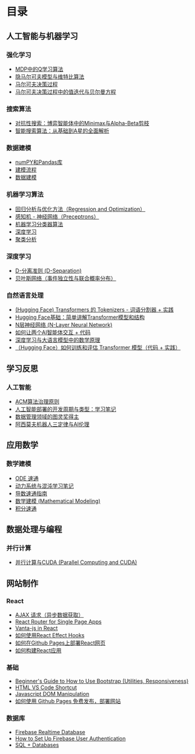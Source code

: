# 目录

## 人工智能与机器学习

### 强化学习
- [MDP中的Q学习算法](https://efeng2.github.io/page/cn/blog/人工智能与机器学习/强化学习/MDP中的Q学习算法)
- [隐马尔可夫模型与维特比算法](https://efeng2.github.io/page/cn/blog/人工智能与机器学习/强化学习/隐马尔可夫模型与维特比算法)
- [马尔可夫决策过程](https://efeng2.github.io/page/cn/blog/人工智能与机器学习/强化学习/马尔可夫决策过程)
- [马尔可夫决策过程中的值迭代与贝尔曼方程](https://efeng2.github.io/page/cn/blog/人工智能与机器学习/强化学习/马尔可夫决策过程中的值迭代与贝尔曼方程)

### 搜索算法
- [对抗性搜索：博弈智能体中的Minimax与Alpha-Beta剪枝](https://efeng2.github.io/page/cn/blog/人工智能与机器学习/搜索算法/对抗性搜索：博弈智能体中的Minimax与Alpha-Beta剪枝)
- [智能搜索算法：从基础到A星的全面解析](https://efeng2.github.io/page/cn/blog/人工智能与机器学习/搜索算法/智能搜索算法：从基础到A星的全面解析)

### 数据建模
- [numPY和Pandas库](https://efeng2.github.io/page/cn/blog/人工智能与机器学习/数据建模/numPY和Pandas库)
- [建模流程](https://efeng2.github.io/page/cn/blog/人工智能与机器学习/数据建模/建模流程)
- [数据建模](https://efeng2.github.io/page/cn/blog/人工智能与机器学习/数据建模/数据建模)

### 机器学习算法
- [回归分析与优化方法（Regression and Optimization）](https://efeng2.github.io/page/cn/blog/人工智能与机器学习/机器学习算法/回归分析与优化方法（Regression%20and%20Optimization）)
- [感知机 - 神经网络（Preceptrons）](https://efeng2.github.io/page/cn/blog/人工智能与机器学习/机器学习算法/感知机%20-%20神经网络（Preceptrons）)
- [机器学习分类器算法](https://efeng2.github.io/page/cn/blog/人工智能与机器学习/机器学习算法/机器学习分类器算法)
- [深度学习](https://efeng2.github.io/page/cn/blog/人工智能与机器学习/机器学习算法/深度学习)
- [聚类分析](https://efeng2.github.io/page/cn/blog/人工智能与机器学习/机器学习算法/聚类分析)

### 深度学习
- [D-分离准则 (D-Separation)](https://efeng2.github.io/page/cn/blog/人工智能与机器学习/深度学习/D-分离准则%20(D-Separation))
- [贝叶斯网络（事件独立性与联合概率分布）](https://efeng2.github.io/page/cn/blog/人工智能与机器学习/深度学习/贝叶斯网络（事件独立性与联合概率分布）)

### 自然语言处理
- [(Hugging Face) Transformers 的 Tokenizers - 词语分割器 + 实践](https://efeng2.github.io/page/cn/blog/人工智能与机器学习/自然语言处理/(Hugging%20Face)%20Transformers%20的%20Tokenizers%20-%20词语分割器%20+%20实践)
- [Hugging Face基础：简单讲解Transformer模型和结构](https://efeng2.github.io/page/cn/blog/人工智能与机器学习/自然语言处理/Hugging%20Face基础：简单讲解Transformer模型和结构)
- [N层神经网络 (N-Layer Neural Network) ](https://efeng2.github.io/page/cn/blog/人工智能与机器学习/自然语言处理/N层神经网络%20(N-Layer%20Neural%20Network)%20)
- [如何让两个AI智能体交互 + 代码](https://efeng2.github.io/page/cn/blog/人工智能与机器学习/自然语言处理/如何让两个AI智能体交互%20+%20代码)
- [深度学习与大语言模型中的数学原理 ](https://efeng2.github.io/page/cn/blog/人工智能与机器学习/自然语言处理/深度学习与大语言模型中的数学原理%20)
- [（Hugging Face）如何训练和评估 Transformer 模型（代码 + 实践）](https://efeng2.github.io/page/cn/blog/人工智能与机器学习/自然语言处理/（Hugging%20Face）如何训练和评估%20Transformer%20模型（代码%20+%20实践）)

## 学习反思

### 人工智能
- [ACM算法治理原则](https://efeng2.github.io/page/cn/blog/学习反思/人工智能/ACM算法治理原则)
- [人工智能部署的开发周期与类型：学习笔记](https://efeng2.github.io/page/cn/blog/学习反思/人工智能/人工智能部署的开发周期与类型：学习笔记)
- [数据管理领域的图灵奖得主](https://efeng2.github.io/page/cn/blog/学习反思/人工智能/数据管理领域的图灵奖得主)
- [阿西莫夫机器人三定律与AI伦理](https://efeng2.github.io/page/cn/blog/学习反思/人工智能/阿西莫夫机器人三定律与AI伦理)

## 应用数学

### 数学建模
- [ODE 速通](https://efeng2.github.io/page/cn/blog/应用数学/数学建模/ODE%20速通)
- [动力系统与混沌学习笔记](https://efeng2.github.io/page/cn/blog/应用数学/数学建模/动力系统与混沌学习笔记)
- [导数速通指南](https://efeng2.github.io/page/cn/blog/应用数学/数学建模/导数速通指南)
- [数学建模 (Mathematical Modeling)](https://efeng2.github.io/page/cn/blog/应用数学/数学建模/数学建模%20(Mathematical%20Modeling))
- [积分速通](https://efeng2.github.io/page/cn/blog/应用数学/数学建模/积分速通)

## 数据处理与编程

### 并行计算
- [并行计算与CUDA (Parallel Computing and CUDA)](https://efeng2.github.io/page/cn/blog/数据处理与编程/并行计算/并行计算与CUDA%20(Parallel%20Computing%20and%20CUDA))

## 网站制作

### React
- [AJAX 请求（异步数据获取）](https://efeng2.github.io/page/cn/blog/网站制作/React/AJAX%20请求（异步数据获取）)
- [React Router for Single Page Apps](https://efeng2.github.io/page/cn/blog/网站制作/React/React%20Router%20for%20Single%20Page%20Apps)
- [Vanta-js in React](https://efeng2.github.io/page/cn/blog/网站制作/React/Vanta-js%20in%20React)
- [如何使用React Effect Hooks](https://efeng2.github.io/page/cn/blog/网站制作/React/如何使用React%20Effect%20Hooks)
- [如何在Github Pages上部署React网页](https://efeng2.github.io/page/cn/blog/网站制作/React/如何在Github%20Pages上部署React网页)
- [如何构建React应用](https://efeng2.github.io/page/cn/blog/网站制作/React/如何构建React应用)

### 基础
- [Beginner's Guide to How to Use Bootstrap (Utilities, Responsiveness)](https://efeng2.github.io/page/cn/blog/网站制作/基础/Beginner's%20Guide%20to%20How%20to%20Use%20Bootstrap%20(Utilities,%20Responsiveness))
- [HTML VS Code Shortcut](https://efeng2.github.io/page/cn/blog/网站制作/基础/HTML%20VS%20Code%20Shortcut)
- [Javascript DOM Manipulation](https://efeng2.github.io/page/cn/blog/网站制作/基础/Javascript%20DOM%20Manipulation)
- [如何使用 Github Pages 免费发布，部署网站](https://efeng2.github.io/page/cn/blog/网站制作/基础/如何使用%20Github%20Pages%20免费发布，部署网站)

### 数据库
- [Firebase Realtime Database](https://efeng2.github.io/page/cn/blog/网站制作/数据库/Firebase%20Realtime%20Database)
- [How to Set Up Firebase User Authentication](https://efeng2.github.io/page/cn/blog/网站制作/数据库/How%20to%20Set%20Up%20Firebase%20User%20Authentication)
- [SQL + Databases](https://efeng2.github.io/page/cn/blog/网站制作/数据库/SQL%20+%20Databases)
